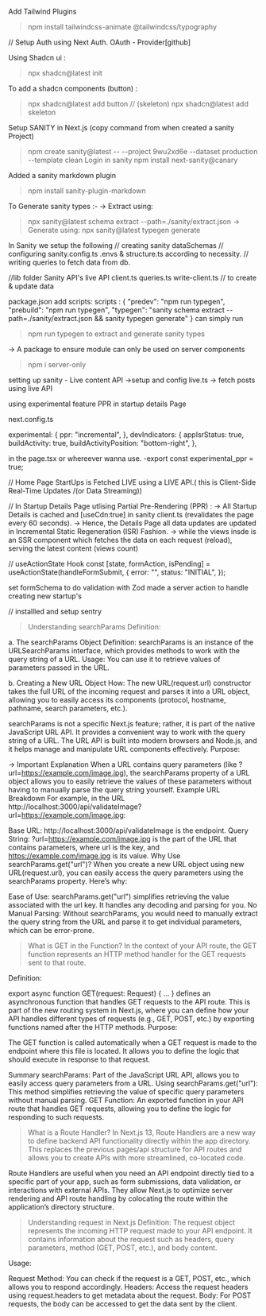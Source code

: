 Add Tailwind Plugins

> npm install tailwindcss-animate @tailwindcss/typography

// Setup Auth using Next Auth. OAuth - Provider[github]

Using Shadcn ui :

> npx shadcn@latest init

To add a shadcn components (button) :

> npx shadcn@latest add button
> // (skeleton)
> npx shadcn@latest add skeleton

Setup SANITY in Next.js
(copy command from when created a sanity Project)

> npm create sanity@latest -- --project 9wu2xd6e --dataset production --template clean
> Login in sanity
> npm install next-sanity@canary

Added a sanity markdown plugin

> npm install sanity-plugin-markdown

To Generate sanity types :-
-> Extract using:

> npx sanity@latest schema extract --path=./sanity/extract.json
> -> Generate using:
> npx sanity@latest typegen generate

In Sanity we setup the following
// creating sanity dataSchemas
// configuring sanity.config.ts .envs & structure.ts according to necessity.
// writing queries to fetch data from db.

//lib folder Sanity API's
live API
client.ts
queries.ts
write-client.ts // to create & update data

package.json add scripts:
scripts : {
"predev": "npm run typegen",
"prebuild": "npm run typegen",
"typegen": "sanity schema extract --path=./sanity/extract.json && sanity typegen generate"
}
can simply run

> npm run typegen
> to extract and generate sanity types

-> A package to ensure module can only be used on server components

> npm i server-only

setting up sanity - Live content API
->setup and config live.ts
-> fetch posts using live API

using experimental feature PPR in startup details Page

next.config.ts

experimental: {
ppr: "incremental",
},
devIndicators: {
appIsrStatus: true,
buildActivity: true,
buildActivityPosition: "bottom-right",
},

in the page.tsx or whereever wanna use.
-export const experimental_ppr = true;

//
Home Page StartUps is Fetched LIVE using a LIVE API.( this is Client-Side Real-Time Updates /(or Data Streaming))

//
In Startup Details Page utlising Partial Pre-Rendering (PPR) :
-> All Startup Details is cached and [useCdn:true] in sanity client.ts
(revalidates the page every 60 seconds).
-> Hence, the Details Page all data updates are updated in Incremental Static Regeneration (ISR) Fashion.
-> while the views insde is an SSR component which fetches the data on each request (reload), serving the latest content (views count)

// useActionState Hook
const [state, formAction, isPending] = useActionState(handleFormSubmit, {
error: "",
status: "INITIAL",
});

set formSchema to do validation with Zod
made a server action to handle creating new startup's

// installled and setup sentry

> Understanding searchParams
> Definition:

a. The searchParams Object
Definition: searchParams is an instance of the URLSearchParams interface, which provides methods to work with the query string of a URL.
Usage: You can use it to retrieve values of parameters passed in the URL.

b. Creating a New URL Object
How: The new URL(request.url) constructor takes the full URL of the incoming request and parses it into a URL object, allowing you to easily access its components (protocol, hostname, pathname, search parameters, etc.).

searchParams is not a specific Next.js feature; rather, it is part of the native JavaScript URL API. It provides a convenient way to work with the query string of a URL. The URL API is built into modern browsers and Node.js, and it helps manage and manipulate URL components effectively.
Purpose:

-> Important Explanation
When a URL contains query parameters (like ?url=https://example.com/image.jpg), the searchParams property of a URL object allows you to easily retrieve the values of these parameters without having to manually parse the query string yourself.
Example URL Breakdown
For example, in the URL http://localhost:3000/api/validateImage?url=https://example.com/image.jpg:

Base URL: http://localhost:3000/api/validateImage is the endpoint.
Query String: ?url=https://example.com/image.jpg is the part of the URL that contains parameters, where url is the key, and https://example.com/image.jpg is its value.
Why Use searchParams.get("url")?
When you create a new URL object using new URL(request.url), you can easily access the query parameters using the searchParams property. Here’s why:

Ease of Use: searchParams.get("url") simplifies retrieving the value associated with the url key. It handles any decoding and parsing for you.
No Manual Parsing: Without searchParams, you would need to manually extract the query string from the URL and parse it to get individual parameters, which can be error-prone.

> What is GET in the Function?
> In the context of your API route, the GET function represents an HTTP method handler for the GET requests sent to that route.

Definition:

export async function GET(request: Request) { ... } defines an asynchronous function that handles GET requests to the API route. This is part of the new routing system in Next.js, where you can define how your API handles different types of requests (e.g., GET, POST, etc.) by exporting functions named after the HTTP methods.
Purpose:

The GET function is called automatically when a GET request is made to the endpoint where this file is located. It allows you to define the logic that should execute in response to that request.

Summary
searchParams: Part of the JavaScript URL API, allows you to easily access query parameters from a URL.
Using searchParams.get("url"): This method simplifies retrieving the value of specific query parameters without manual parsing.
GET Function: An exported function in your API route that handles GET requests, allowing you to define the logic for responding to such requests.

> What is a Route Handler?
> In Next.js 13, Route Handlers are a new way to define backend API functionality directly within the app directory. This replaces the previous pages/api structure for API routes and allows you to create APIs with more streamlined, co-located code.

Route Handlers are useful when you need an API endpoint directly tied to a specific part of your app, such as form submissions, data validation, or interactions with external APIs. They allow Next.js to optimize server rendering and API route handling by colocating the route within the application’s directory structure.

> Understanding request in Next.js
> Definition: The request object represents the incoming HTTP request made to your API endpoint. It contains information about the request such as headers, query parameters, method (GET, POST, etc.), and body content.

Usage:

Request Method: You can check if the request is a GET, POST, etc., which allows you to respond accordingly.
Headers: Access the request headers using request.headers to get metadata about the request.
Body: For POST requests, the body can be accessed to get the data sent by the client.

